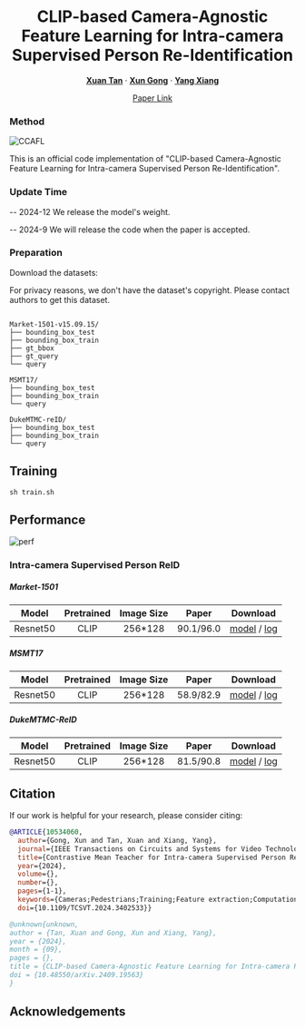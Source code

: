 <p align="center">
  <h1 align="center">CLIP-based Camera-Agnostic Feature Learning for Intra-camera Supervised Person Re-Identification</h1>
  <p align="center">
    <a href="https://scholar.google.com.tw/citations?hl=zh-CN&user=3jWe9KAAAAAJ" rel="external nofollow noopener" target="_blank"><strong>Xuan Tan</strong></a>
    ·
    <a href="https://scholar.google.com.tw/citations?user=7PqgUw4AAAAJ&hl=zh-CN&oi=sra" rel="external nofollow noopener" target="_blank"><strong>Xun Gong</strong></a>
    ·
    <a href="https://scholar.google.com.tw/citations?user=oW4vMVkAAAAJ&hl=zh-CN&oi=sra" target="_blank"><strong>Yang Xiang</strong></a>
  </p>
<p align="center">
 <a href="https://arxiv.org/abs/2409.19563" rel="external nofollow noopener" target="_blank">Paper Link</a>
  
### Method
![CCAFL](imgs/overview.png)

This is an official code implementation of "CLIP-based Camera-Agnostic Feature Learning for Intra-camera Supervised Person Re-Identification".

### Update Time
-- 2024-12 We release the model's weight.

-- 2024-9 We will release the code when the paper is accepted.

### Preparation

Download the datasets:

For privacy reasons, we don't have the dataset's copyright. Please contact authors to get this dataset.

```

Market-1501-v15.09.15/
├── bounding_box_test
├── bounding_box_train
├── gt_bbox
├── gt_query
└── query

MSMT17/
├── bounding_box_test
├── bounding_box_train
└── query

DukeMTMC-reID/
├── bounding_box_test
├── bounding_box_train
└── query

```

## Training
```shell
sh train.sh 
```

## Performance

![perf](imgs/perf.png)

### Intra-camera Supervised Person ReID

##### Market-1501
| Model        |Pretrained	 | Image Size|Paper | Download |
| :------:     |  :------: | :------: |:------: |:------: |
| Resnet50     | CLIP | 256*128 |90.1/96.0 |[model](https://drive.google.com/file/d/1-o7XVkheqhIUV_QUayqmp0goO87xSf4Y/view?usp=drive_link) / [log](https://drive.google.com/file/d/1TeoGPORL3HjzHIejbNH4h-8lHk8FaXwE/view?usp=drive_link)|

##### MSMT17
| Model      |Pretrained  | Image Size|Paper | Download |
| :------:     |  :------: |  :------: |:------: |:------: |
| Resnet50    | CLIP | 256*128 |58.9/82.9 |[model](https://drive.google.com/file/d/1EI5Bv9Y_bZISW9Cql7-VXIuspfPtcEwc/view?usp=drive_link) / [log](https://drive.google.com/file/d/1e_aOp7RJd4Zc3cKn_VfmEFZ9Y7SnazLT/view?usp=drive_link)|

##### DukeMTMC-ReID
| Model     |Pretrained    | Image Size|Paper | Download |
| :------:    |  :------:    | :------: |:------: |:------: |
| Resnet50    | CLIP | 256*128 |81.5/90.8 |[model](https://drive.google.com/file/d/1c_bJlIe42ByHoKBkhNDMfZ56bNv5R3cu/view?usp=drive_link) / [log](https://drive.google.com/file/d/1tpXkMR5xEwZ-sAXk_7Tard7bfXqBGbKv/view?usp=drive_link)|

## Citation
If our work is helpful for your research, please consider citing:
```bibtex
@ARTICLE{10534060,
  author={Gong, Xun and Tan, Xuan and Xiang, Yang},
  journal={IEEE Transactions on Circuits and Systems for Video Technology}, 
  title={Contrastive Mean Teacher for Intra-camera Supervised Person Re-Identification}, 
  year={2024},
  volume={},
  number={},
  pages={1-1},
  keywords={Cameras;Pedestrians;Training;Feature extraction;Computational modeling;Lighting;Data models;Intra-camera supervision;Mean Teacher;Contrastive learning;Person re-identification},
  doi={10.1109/TCSVT.2024.3402533}}

@unknown{unknown,
author = {Tan, Xuan and Gong, Xun and Xiang, Yang},
year = {2024},
month = {09},
pages = {},
title = {CLIP-based Camera-Agnostic Feature Learning for Intra-camera Person Re-Identification},
doi = {10.48550/arXiv.2409.19563}
}
```

## Acknowledgements

